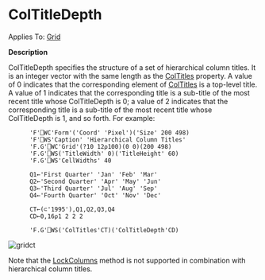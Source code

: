 




<h1 class="heading"><span class="name">ColTitleDepth</span></h1>

Applies To: [Grid](../a-z/grid.md)


**Description**


ColTitleDepth specifies the structure of a set of hierarchical column titles.
It is an integer vector with the same length as the [ColTitles](../a-z/coltitles.md) property. A value of 0 indicates that the corresponding element of [ColTitles](../a-z/coltitles.md) is a top-level title. A value of 1 indicates that the corresponding title is a
sub-title of the most recent title whose ColTitleDepth is 0; a value of 2
indicates that the corresponding title is a sub-title of the most recent title
whose ColTitleDepth is 1, and so forth. For example:
```apl
      'F'⎕WC'Form'('Coord' 'Pixel')('Size' 200 498)
      'F'⎕WS'Caption' 'Hierarchical Column Titles' 
      'F.G'⎕WC'Grid'(?10 12⍴100)(0 0)(200 498)     
      'F.G'⎕WS('TitleWidth' 0)('TitleHeight' 60)   
      'F.G'⎕WS'CellWidths' 40                      

      Q1←'First Quarter' 'Jan' 'Feb' 'Mar'         
      Q2←'Second Quarter' 'Apr' 'May' 'Jun'        
      Q3←'Third Quarter' 'Jul' 'Aug' 'Sep'         
      Q4←'Fourth Quarter' 'Oct' 'Nov' 'Dec'        

      CT←(⊂'1995'),Q1,Q2,Q3,Q4                     
      CD←0,16⍴1 2 2 2                              

      'F.G'⎕WS('ColTitles'CT)('ColTitleDepth'CD)  
```


![gridct](../img/gridct.gif)


Note that the [LockColumns](../a-z/lockcolumns.md) method is
not supported in combination with hierarchical column titles.



